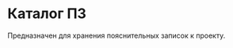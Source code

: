﻿
**Каталог ПЗ**
==========================
Предназначен для хранения пояснительных записок к проекту. 

